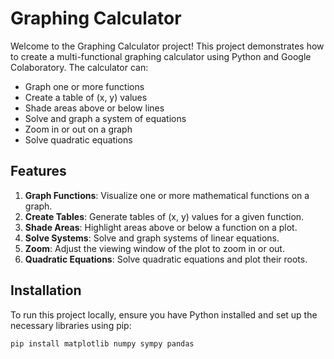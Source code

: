 # Graphing Calculator

Welcome to the Graphing Calculator project! This project demonstrates how to create a multi-functional graphing calculator using Python and Google Colaboratory. The calculator can:

- Graph one or more functions
- Create a table of (x, y) values
- Shade areas above or below lines
- Solve and graph a system of equations
- Zoom in or out on a graph
- Solve quadratic equations

## Features

1. **Graph Functions**: Visualize one or more mathematical functions on a graph.
2. **Create Tables**: Generate tables of (x, y) values for a given function.
3. **Shade Areas**: Highlight areas above or below a function on a plot.
4. **Solve Systems**: Solve and graph systems of linear equations.
5. **Zoom**: Adjust the viewing window of the plot to zoom in or out.
6. **Quadratic Equations**: Solve quadratic equations and plot their roots.

## Installation

To run this project locally, ensure you have Python installed and set up the necessary libraries using pip:

```bash
pip install matplotlib numpy sympy pandas
